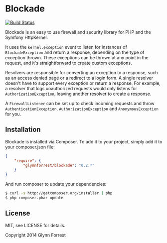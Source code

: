 # Blockade

[![Build Status](https://travis-ci.org/glynnforrest/blockade.png)](https://travis-ci.org/glynnforrest/blockade)

Blockade is an easy to use firewall and security library for PHP and
the Symfony HttpKernel.

It uses the `kernel.exception` event to listen for instances of
`BlockadeException` and return a response, depending on the type of
exception thrown. These exceptions can be thrown at any point in the
request, and it's straightforward to create custom exceptions.

Resolvers are responsible for converting an exception to a response,
such as an access denied page or a redirect to a login form. A single
resolver doesn't have to support every exception or return a
response. For example, a resolver that logs unauthorized requests
would only listens for `AuthorizationException`, leaving another
resolver to create a response.

A `FirewallListener` can be set up to check incoming requests and
throw `AuthenticationException`, `AuthorizationException` and
`AnonymousException` for you.

## Installation

Blockade is installed via Composer. To add it to your project, simply add it to your
composer.json file:

```json
{
    "require": {
        "glynnforrest/blockade": "0.2.*"
    }
}
```
And run composer to update your dependencies:

```bash
$ curl -s http://getcomposer.org/installer | php
$ php composer.phar update
```

## License

MIT, see LICENSE for details.

Copyright 2014 Glynn Forrest

